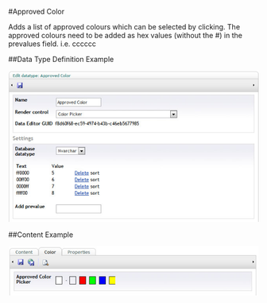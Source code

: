 #Approved Color

Adds a list of approved colours which can be selected by clicking. The approved colours need to be added as hex values (without the #) in the prevalues field. i.e. cccccc

##Data Type Definition Example

![Approved Color Data Type Definition](images/Approved-Color-DataType.jpg)

##Content Example

![Approved Color Data Type Definition](images/Approved-Color-Content.jpg)
